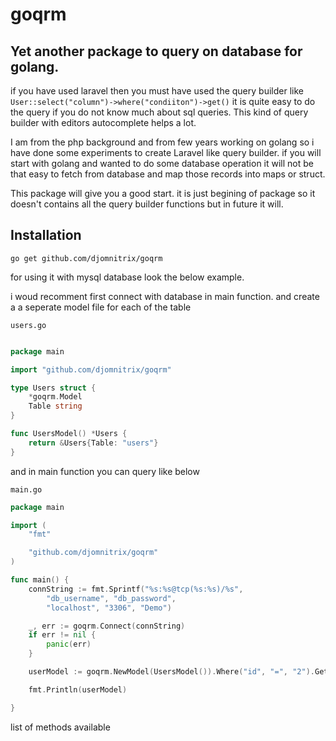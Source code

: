 # goqrm
## Yet another package to query on database for golang.
if you have used laravel then you must have used the query builder like `User::select("column")->where("condiiton")->get()` it is quite easy to do the query 
if you  do not know much about sql queries. This kind of query builder with editors autocomplete helps a lot.

I am from the php background and from few years working on golang so i have done some experiments to create Laravel like query builder.
if you will start with golang and wanted to do some database operation it will not be that easy to fetch from database and map those records into 
maps or struct. 

This package will give you a good start. it is just begining of package so it doesn't contains all the query builder functions but in future it will.

## Installation
`go get github.com/djomnitrix/goqrm`

for using it with mysql database look the below example.

i woud recomment first connect with database in main function. and create a a seperate model file for each of the table

`users.go`

```go

package main

import "github.com/djomnitrix/goqrm"

type Users struct {
	*goqrm.Model
	Table string
}

func UsersModel() *Users {
	return &Users{Table: "users"}
}


```
and in main function you can query like below 

`main.go`

```go
package main

import (
	"fmt"

	"github.com/djomnitrix/goqrm"
)

func main() {
	connString := fmt.Sprintf("%s:%s@tcp(%s:%s)/%s",
		"db_username", "db_password",
		"localhost", "3306", "Demo")

	_, err := goqrm.Connect(connString)
	if err != nil {
		panic(err)
	}

	userModel := goqrm.NewModel(UsersModel()).Where("id", "=", "2").Get()

	fmt.Println(userModel)

}

```
list of methods available 
